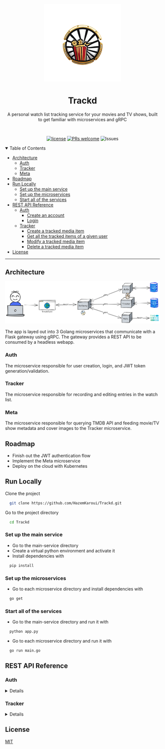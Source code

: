 <h1 align="center">
  <a href="https://github.com/HazemKaroui/Trackd">
    <img src="readme/logo.png" alt="Logo" width="250" height="250">
  </a>
</h1>

<div align="center">
  <h1>Trackd</h1>
  <p>A personal watch list tracking service for your movies and TV shows, built to get familiar with microservices and gRPC</p>
</div>

<div align="center">
<br />

[![license](https://img.shields.io/github/license/HazemKaroui/Trackd?style=flat-square)](LICENSE)
[![PRs welcome](https://img.shields.io/badge/PRs-welcome-ff69b4.svg?style=flat-square)](https://github.com/HazemKaroui/Trackd/issues?q=is%3Aissue+is%3Aopen+label%3A%22help+wanted%22)
![Issues](https://img.shields.io/github/issues/HazemKaroui/Trackd?style=flat-square)

</div>

<details open>
<summary>Table of Contents</summary>

- [Architecture](#architecture)
  * [Auth](#auth)
  * [Tracker](#tracker)
  * [Meta](#meta)
- [Roadmap](#roadmap)
- [Run Locally](#run-locally)
  * [Set up the main service](#set-up-the-main-service)
  * [Set up the microservices](#set-up-the-microservices)
  * [Start all of the services](#start-all-of-the-services)
- [REST API Reference](#rest-api-reference)
  * [Auth](#auth-1)
    + [Create an account](#create-an-account)
    + [Login](#login)
  * [Tracker](#tracker-1)
    + [Create a tracked media item](#create-a-tracked-media-item)
    + [Get all the tracked items of a given user](#get-all-the-tracked-items-of-a-given-user)
    + [Modify a tracked media item](#modify-a-tracked-media-item)
    + [Delete a tracked media item](#delete-a-tracked-media-item)
- [License](#license)

</details>

---

## Architecture

![architecture](readme/architecture.png)

The app is layed out into 3 Golang microservices that communicate with a Flask gateway using gRPC.
The gateway provides a REST API to be consumed by a headless webapp.

### Auth
The microservice responsible for user creation, login, and JWT token generation/validation.

### Tracker
The microservice responsible for recording and editing entries in the watch list.

### Meta
The microservice responsible for querying TMDB API and feeding movie/TV show metadata and cover images to the Tracker microservice.
## Roadmap

- Finish out the JWT authentication flow
- Implement the Meta microservice
- Deploy on the cloud with Kubernetes
## Run Locally

Clone the project

```bash
  git clone https://github.com/HazemKaroui/Trackd.git
```

Go to the project directory

```bash
  cd Trackd
```
### Set up the main service
- Go to the main-service directory
- Create a virtual python environment and activate it
- Install dependencies with

```bash
  pip install
```

### Set up the microservices
- Go to each microservice directory and install dependencies with

```bash
  go get
```

### Start all of the services
- Go to the main-service directory and run it with

```bash
  python app.py
```

- Go to each microservice directory and run it with
```bash
  go run main.go
```

## REST API Reference

### Auth

<details closed">

#### Create an account

```http
  POST /auth/register
```

| Parameter | Type     | Description                |
| :-------- | :------- | :------------------------- |
| `username` | `string` | **Required**. unique username |
| `password` | `string` | **Required**. password |

#### Login

```http
  GET /auth/login
```

| Parameter | Type     | Description                |
| :-------- | :------- | :------------------------- |
| `username` | `string` | **Required**.  unique username |
| `password` | `string` | **Required**. password |

On successful login returns the user details along with a JWT token in a "token" field.
 
</details>

### Tracker

<details closed>

REST who
  
#### Create a tracked media item

```http
  POST /tracked/create
```

| Parameter | Type     | Description                |
| :-------- | :------- | :------------------------- |
| `title` | `string` | **Required**. title of the movie or show |
| `description` | `string` | short description |
| `cover` | `string` | cover image URL |
| `category` | `string` | movie or TV show |
| `genre` | `string` | genre (crime, drama, etc..) |
| `rating` | `string` | verbal rating (classic, meh, never again..) |

#### Get all the tracked items of a given user

```http
  GET /tracked/get
```

Returns a collection of the tracked items of the currently logged-in user

#### Modify a tracked media item

```http
  POST /tracked/update
```

| Parameter | Type     | Description                |
| :-------- | :------- | :------------------------- |
| `id` | `int` | **Required**. unique id of item to update |
| `title` | `string` | title of the movie or show |
| `description` | `string` | short description |
| `cover` | `string` | cover image URL |
| `category` | `string` | movie or TV show |
| `genre` | `string` | genre (crime, drama, etc..) |
| `rating` | `string` | verbal rating (classic, meh, never again..) |

#### Delete a tracked media item

```http
  POST /tracked/delete
```

| Parameter | Type     | Description                |
| :-------- | :------- | :------------------------- |
| `id` | `int` | **Required**. unique id of item to remove |
  
</details>

## License

[MIT](https://choosealicense.com/licenses/mit/)

